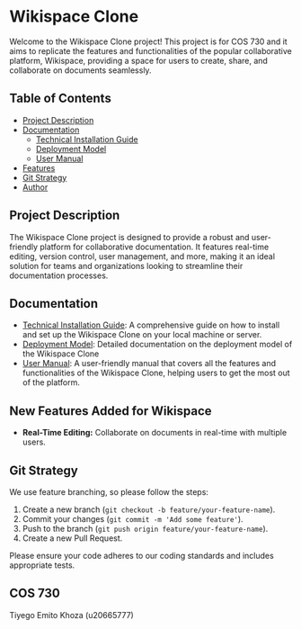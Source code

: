 # Wikispace Clone

Welcome to the Wikispace Clone project! This project is for COS 730 and it aims to replicate the features and functionalities of the popular collaborative platform, Wikispace, providing a space for users to create, share, and collaborate on documents seamlessly.

## Table of Contents
- [Project Description](#project-description)
- [Documentation](#documentation)
  - [Technical Installation Guide](#technical-installation-guide)
  - [Deployment Model](#deployment-model)
  - [User Manual](#user-manual)
- [Features](#new-features-added-for-wikispace)
- [Git Strategy](#git-strategy)
- [Author](#cos-730)

## Project Description

The Wikispace Clone project is designed to provide a robust and user-friendly platform for collaborative documentation. It features real-time editing, version control, user management, and more, making it an ideal solution for teams and organizations looking to streamline their documentation processes.

## Documentation
- [Technical Installation Guide](https://docs.google.com/document/d/1bfyT-MER5RZ7ysPO_pqfO9D8q7jhPEv7jgQ10VajuME/edit?usp=sharing): A comprehensive guide on how to install and set up the Wikispace Clone on your local machine or server.
- [Deployment Model](https://drive.google.com/file/d/1tSeEI-oHonKWIpvjpsx7B4r0sXlQvXol/view?usp=drive_link): Detailed documentation on the deployment model of the Wikispace Clone
- [User Manual](https://docs.google.com/document/d/1vJx7Zwuf20gOiS9A3Ld-l9QjIVWOkTR9hkh7xnvh5VI/edit?usp=sharing): A user-friendly manual that covers all the features and functionalities of the Wikispace Clone, helping users to get the most out of the platform.

## New Features Added for Wikispace

- **Real-Time Editing:** Collaborate on documents in real-time with multiple users.
<!-- - **Version Control:** Track changes and revert to previous versions of documents. -->
<!-- - **User Management:** Manage user roles and permissions effectively. -->
<!--- **Document Sharing:** Easily share documents with individuals or groups. -->
<!-- - **Rich Text Editing:** Create and edit documents with a full-featured rich text editor. -->
<!-- - **Search Functionality:** Quickly find documents and content with a powerful search engine. -->

## Git Strategy

We use feature branching, so please follow the steps:

1. Create a new branch (`git checkout -b feature/your-feature-name`).
2. Commit your changes (`git commit -m 'Add some feature'`).
3. Push to the branch (`git push origin feature/your-feature-name`).
4. Create a new Pull Request.

Please ensure your code adheres to our coding standards and includes appropriate tests.

## COS 730

Tiyego Emito Khoza (u20665777)
